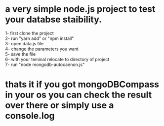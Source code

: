 # a very simple node.js project to test your databse staibility.

1- first clone the project  
2- run "yarn add" or "npm install"  
3- open data.js file  
4- change the parameters you want  
5- save the file  
6- with your teminal relocate to directory of project  
7- run "node mongodb-autocannon.js"

# thats it if you got mongoDBCompass in your os you can check the result over there or simply use a console.log
